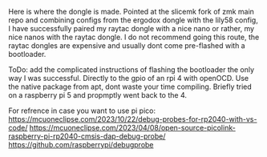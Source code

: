 Here is where the dongle is made. Pointed at the slicemk fork of zmk main repo and combining configs from the ergodox dongle with the lily58 config,
I have successfully paired my raytac dongle with a nice nano or rather, my nice nanos with the raytac dongle.
I do not recommend going this route, the raytac dongles are expensive and usually dont come pre-flashed with a bootloader.

ToDo: add the complicated instructions of flashing the bootloader the only way I was successful. Directly to the gpio of an rpi 4 with openOCD. Use the native package from apt, dont
waste your time compiling. Briefly tried on a raspberry pi 5 and propmptly went back to the 4.

For refrence in case you want to use pi pico:
https://mcuoneclipse.com/2023/10/22/debug-probes-for-rp2040-with-vs-code/
https://mcuoneclipse.com/2023/04/08/open-source-picolink-raspberry-pi-rp2040-cmsis-dap-debug-probe/
https://github.com/raspberrypi/debugprobe
